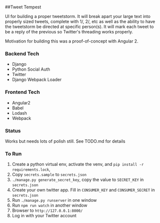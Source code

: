 ##Tweet Tempest

UI for building a proper tweetstorm.  It will break apart your large text into properly sized tweets, complete with 1/, 2/, etc as well as the ability to have the tweetstorm be directed at specific person(s).  It will mark each tweet to be a reply of the previous so Twitter's threading works properly.

Motivation for building this was a proof-of-concept with Angular 2.

### Backend Tech
- Django
- Python Social Auth
- Twitter
- Django Webpack Loader

### Frontend Tech
- Angular2
- Babel
- Lodash
- Webpack

### Status
Works but needs lots of polish still.  See TODO.md for details

### To Run
1. Create a python virtual env, activate the venv, and `pip install -r requirements.lock`, 
2. Copy `secrets.sample` to `secrets.json`
3. `./manage.py generate_secret_key`, copy the value to `SECRET_KEY` in `secrets.json`
4. Create your own twitter app.  Fill in `CONSUMER_KEY` and `CONSUMER_SECRET` in `secrets.json`
5. Run `./manage.py runserver` in one window
6. Run `npm run watch` in another window
7. Browser to `http://127.0.0.1:8000/`
8. Log in with your Twitter account